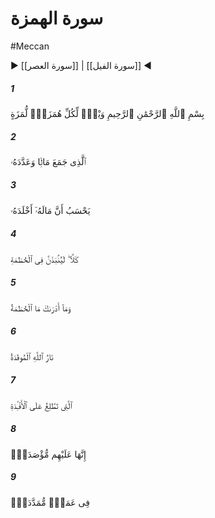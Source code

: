 # سورة الهمزة
#Meccan
▶ [[سورة العصر]] | [[سورة الفيل]] ◀
##### 1
<span class="ayah hovertext" data-hover="واى بر هر عيب‌جوى طعنه‌زن‌">بِسْمِ ٱللَّهِ ٱلرَّحْمَٰنِ ٱلرَّحِيمِ وَيْلٌۭ لِّكُلِّ هُمَزَةٍۢ لُّمَزَةٍ</span>
##### 2
<span class="ayah hovertext" data-hover="همان كه مالى گردآورد و شماره‌اش كرد">ٱلَّذِى جَمَعَ مَالًۭا وَعَدَّدَهُۥ</span>
##### 3
<span class="ayah hovertext" data-hover="پندارد كه مالش او را جاودانه مى‌سازد">يَحْسَبُ أَنَّ مَالَهُۥٓ أَخْلَدَهُۥ</span>
##### 4
<span class="ayah hovertext" data-hover="حاشا، بى‌شبهه به كام درهم شكن انداخته شود">كَلَّا ۖ لَيُنۢبَذَنَّ فِى ٱلْحُطَمَةِ</span>
##### 5
<span class="ayah hovertext" data-hover="و تو چه دانى كه درهم شكن چيست‌">وَمَآ أَدْرَىٰكَ مَا ٱلْحُطَمَةُ</span>
##### 6
<span class="ayah hovertext" data-hover="آتش الهى فروزان‌">نَارُ ٱللَّهِ ٱلْمُوقَدَةُ</span>
##### 7
<span class="ayah hovertext" data-hover="همان كه بر دلها راه يابد">ٱلَّتِى تَطَّلِعُ عَلَى ٱلْأَفْـِٔدَةِ</span>
##### 8
<span class="ayah hovertext" data-hover="بر ايشان لايه لايه فرو افتد">إِنَّهَا عَلَيْهِم مُّؤْصَدَةٌۭ</span>
##### 9
<span class="ayah hovertext" data-hover="در ستونهايى بالا بلند">فِى عَمَدٍۢ مُّمَدَّدَةٍۭ</span>
